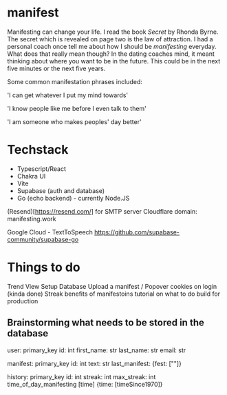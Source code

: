 # manifest

Manifesting can change your life. I read the book *Secret* by Rhonda Byrne. The secret which is revealed on page two is the law of attraction. I had a personal coach once tell me about how I should be *manifesting* everyday. What does that really mean though? In the dating coaches mind, it meant thinking about where you want to be in the future. This could be in the next five minutes or the next five years. 

Some common manifestation phrases included:

'I can get whatever I put my mind towards'

'I know people like me before I even talk to them'

'I am someone who makes peoples' day better'

# Techstack

- Typescript/React
- Chakra UI
- Vite
- Supabase (auth and database)
- Go (echo backend) - currently Node.JS

(Resend)[https://resend.com/] for SMTP server
Cloudflare domain: manifesting.work

Google Cloud - TextToSpeech
https://github.com/supabase-community/supabase-go


# Things to do
Trend View
Setup Database
Upload a manifest / Popover
cookies on login (kinda done)
Streak
benefits of manifestoins
tutorial on what to do
build for production

## Brainstorming what needs to be stored in the database

user:
primary_key id: int
first_name: str
last_name: str
email: str

manifest:
primary_key id: int
text: str
last_manifest: {fest: [""]}

history:
primary_key id: int
streak: int
max_streak: int
time_of_day_manifesting [time] {time: [timeSince1970]}



